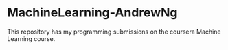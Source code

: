 # MachineLearning-AndrewNg
This repository has my programming submissions on the coursera Machine Learning course.

